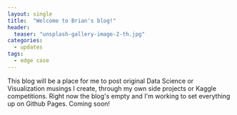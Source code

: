 ```yaml
---
layout: single
title:  "Welcome to Brian's blog!"
header:
  teaser: "unsplash-gallery-image-2-th.jpg"
categories: 
  - updates
tags:
  - edge case
---
```

This blog will be a place for me to post original Data Science or Visualization musings I create, through my own side projects or Kaggle competitions. Right now the blog's empty and I'm working to set everything up on Github Pages. Coming soon!

